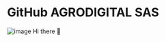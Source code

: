 # GitHub AGRODIGITAL SAS

![image](https://github.com/user-attachments/assets/1299b327-7ad7-411f-b0eb-81f3692e1e60) Hi there 👋

